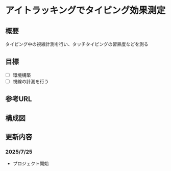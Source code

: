 # アイトラッキングでタイピング効果測定

## 概要
タイピング中の視線計測を行い、タッチタイピングの習熟度などを測る

## 目標
- [ ] 環境構築
- [ ] 視線の計測を行う

## 参考URL

## 構成図

## 更新内容
### 2025/7/25
* プロジェクト開始